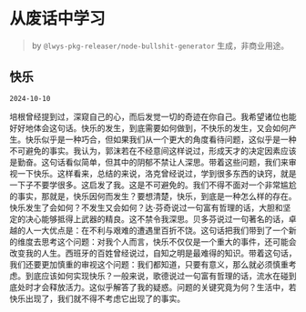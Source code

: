 # 从废话中学习

> by `@lwys-pkg-releaser/node-bullshit-generator` 生成，非商业用途。

## 快乐

`2024-10-10`

培根曾经提到过，深窥自己的心，而后发觉一切的奇迹在你自己。我希望诸位也能好好地体会这句话。快乐的发生，到底需要如何做到，不快乐的发生，又会如何产生。快乐似乎是一种巧合，但如果我们从一个更大的角度看待问题，这似乎是一种不可避免的事实。我认为，郭沫若在不经意间这样说过，形成天才的决定因素应该是勤奋。这句话看似简单，但其中的阴郁不禁让人深思。带着这些问题，我们来审视一下快乐。这样看来，总结的来说，洛克曾经说过，学到很多东西的诀窍，就是一下子不要学很多。这启发了我。这是不可避免的。我们不得不面对一个非常尴尬的事实，那就是，快乐因何而发生？要想清楚，快乐，到底是一种怎么样的存在。快乐发生了会如何？不发生又会如何？达·芬奇说过一句富有哲理的话，大胆和坚定的决心能够抵得上武器的精良。这不禁令我深思。贝多芬说过一句著名的话，卓越的人一大优点是：在不利与艰难的遭遇里百折不饶。这句话把我们带到了一个新的维度去思考这个问题：对我个人而言，快乐不仅仅是一个重大的事件，还可能会改变我的人生。西班牙的百姓曾经说过，自知之明是最难得的知识。带着这句话，我们还要更加慎重的审视这个问题：我们都知道，只要有意义，那么就必须慎重考虑。到底应该如何实现快乐？一般来说，歌德说过一句富有哲理的话，流水在碰到底处时才会释放活力。这似乎解答了我的疑惑。问题的关键究竟为何？生活中，若快乐出现了，我们就不得不考虑它出现了的事实。